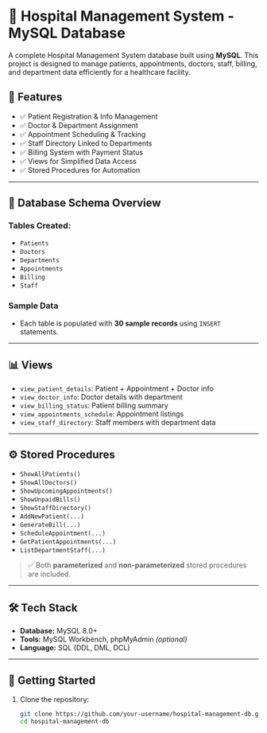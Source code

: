 # 🏥 Hospital Management System - MySQL Database

A complete Hospital Management System database built using **MySQL**. This project is designed to manage patients, appointments, doctors, staff, billing, and department data efficiently for a healthcare facility.

## 📁 Features

- ✅ Patient Registration & Info Management  
- ✅ Doctor & Department Assignment  
- ✅ Appointment Scheduling & Tracking  
- ✅ Staff Directory Linked to Departments  
- ✅ Billing System with Payment Status  
- ✅ Views for Simplified Data Access  
- ✅ Stored Procedures for Automation  

---

## 🧱 Database Schema Overview

### Tables Created:
- `Patients`
- `Doctors`
- `Departments`
- `Appointments`
- `Billing`
- `Staff`

### Sample Data
- Each table is populated with **30 sample records** using `INSERT` statements.

---

## 📊 Views

- `view_patient_details`: Patient + Appointment + Doctor info  
- `view_doctor_info`: Doctor details with department  
- `view_billing_status`: Patient billing summary  
- `view_appointments_schedule`: Appointment listings  
- `view_staff_directory`: Staff members with department data  

---

## ⚙️ Stored Procedures

- `ShowAllPatients()`  
- `ShowAllDoctors()`  
- `ShowUpcomingAppointments()`  
- `ShowUnpaidBills()`  
- `ShowStaffDirectory()`  
- `AddNewPatient(...)`  
- `GenerateBill(...)`  
- `ScheduleAppointment(...)`  
- `GetPatientAppointments(...)`  
- `ListDepartmentStaff(...)`  

> ✅ Both **parameterized** and **non-parameterized** stored procedures are included.

---


## 🛠️ Tech Stack

- **Database:** MySQL 8.0+  
- **Tools:** MySQL Workbench, phpMyAdmin *(optional)*  
- **Language:** SQL (DDL, DML, DCL)

---

## 🚀 Getting Started

1. Clone the repository:
   ```bash
   git clone https://github.com/your-username/hospital-management-db.git
   cd hospital-management-db
